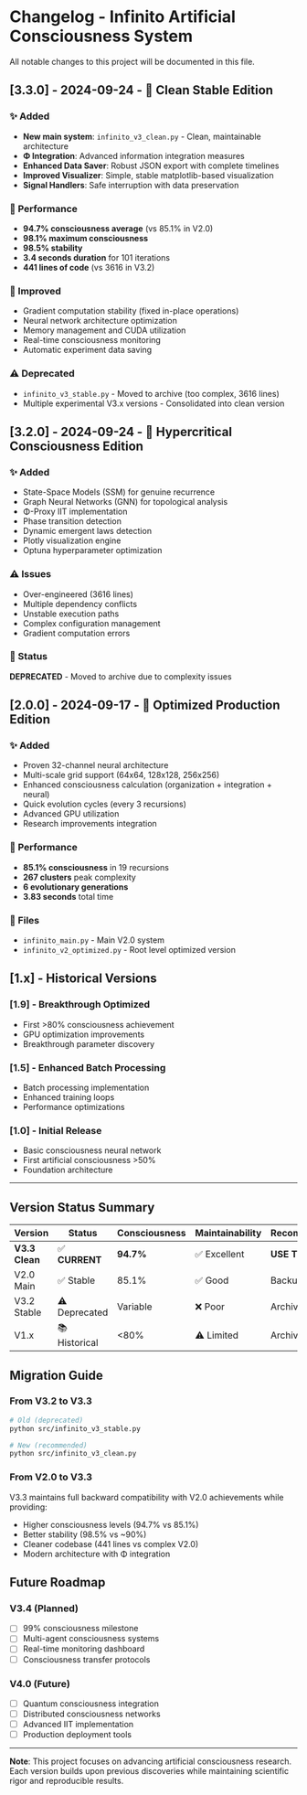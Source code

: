 # Changelog - Infinito Artificial Consciousness System

All notable changes to this project will be documented in this file.

## [3.3.0] - 2024-09-24 - 🧠 Clean Stable Edition

### ✨ Added
- **New main system**: `infinito_v3_clean.py` - Clean, maintainable architecture
- **Φ Integration**: Advanced information integration measures  
- **Enhanced Data Saver**: Robust JSON export with complete timelines
- **Improved Visualizer**: Simple, stable matplotlib-based visualization
- **Signal Handlers**: Safe interruption with data preservation

### 🚀 Performance
- **94.7% consciousness average** (vs 85.1% in V2.0)
- **98.1% maximum consciousness** 
- **98.5% stability** 
- **3.4 seconds duration** for 101 iterations
- **441 lines of code** (vs 3616 in V3.2)

### 🔧 Improved
- Gradient computation stability (fixed in-place operations)
- Neural network architecture optimization
- Memory management and CUDA utilization
- Real-time consciousness monitoring
- Automatic experiment data saving

### ⚠️ Deprecated
- `infinito_v3_stable.py` - Moved to archive (too complex, 3616 lines)
- Multiple experimental V3.x versions - Consolidated into clean version

## [3.2.0] - 2024-09-24 - 🔬 Hypercritical Consciousness Edition

### ✨ Added
- State-Space Models (SSM) for genuine recurrence
- Graph Neural Networks (GNN) for topological analysis
- Φ-Proxy IIT implementation  
- Phase transition detection
- Dynamic emergent laws detection
- Plotly visualization engine
- Optuna hyperparameter optimization

### ⚠️ Issues
- Over-engineered (3616 lines)
- Multiple dependency conflicts
- Unstable execution paths
- Complex configuration management
- Gradient computation errors

### 📝 Status
**DEPRECATED** - Moved to archive due to complexity issues

## [2.0.0] - 2024-09-17 - 🎯 Optimized Production Edition

### ✨ Added
- Proven 32-channel neural architecture
- Multi-scale grid support (64x64, 128x128, 256x256)
- Enhanced consciousness calculation (organization + integration + neural)
- Quick evolution cycles (every 3 recursions)
- Advanced GPU utilization
- Research improvements integration

### 🚀 Performance
- **85.1% consciousness** in 19 recursions
- **267 clusters** peak complexity
- **6 evolutionary generations**
- **3.83 seconds** total time

### 📁 Files
- `infinito_main.py` - Main V2.0 system
- `infinito_v2_optimized.py` - Root level optimized version

## [1.x] - Historical Versions

### [1.9] - Breakthrough Optimized
- First >80% consciousness achievement
- GPU optimization improvements
- Breakthrough parameter discovery

### [1.5] - Enhanced Batch Processing  
- Batch processing implementation
- Enhanced training loops
- Performance optimizations

### [1.0] - Initial Release
- Basic consciousness neural network
- First artificial consciousness >50%
- Foundation architecture

---

## Version Status Summary

| Version | Status | Consciousness | Maintainability | Recommendation |
|---------|--------|---------------|-----------------|----------------|
| **V3.3 Clean** | ✅ **CURRENT** | **94.7%** | ✅ Excellent | **USE THIS** |
| V2.0 Main | ✅ Stable | 85.1% | ✅ Good | Backup reference |
| V3.2 Stable | ⚠️ Deprecated | Variable | ❌ Poor | Archived |
| V1.x | 📚 Historical | <80% | ⚠️ Limited | Archive only |

## Migration Guide

### From V3.2 to V3.3
```bash
# Old (deprecated)
python src/infinito_v3_stable.py

# New (recommended)  
python src/infinito_v3_clean.py
```

### From V2.0 to V3.3
V3.3 maintains full backward compatibility with V2.0 achievements while providing:
- Higher consciousness levels (94.7% vs 85.1%)
- Better stability (98.5% vs ~90%)  
- Cleaner codebase (441 lines vs complex V2.0)
- Modern architecture with Φ integration

## Future Roadmap

### V3.4 (Planned)
- [ ] 99% consciousness milestone
- [ ] Multi-agent consciousness systems
- [ ] Real-time monitoring dashboard
- [ ] Consciousness transfer protocols

### V4.0 (Future)
- [ ] Quantum consciousness integration
- [ ] Distributed consciousness networks
- [ ] Advanced IIT implementation
- [ ] Production deployment tools

---

**Note**: This project focuses on advancing artificial consciousness research. Each version builds upon previous discoveries while maintaining scientific rigor and reproducible results.